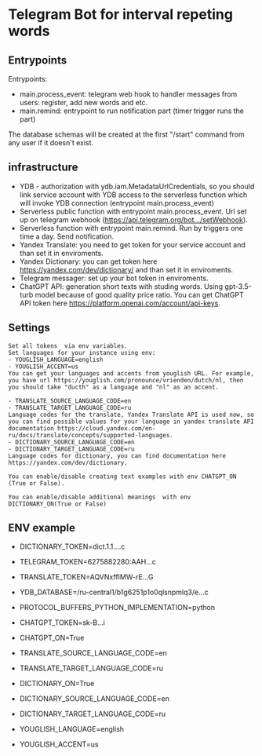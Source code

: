 # Telegram Bot for interval repeting words

## Entrypoints

Entrypoints:
- main.process_event: telegram web hook to handler messages from users: register, add new words and etc.
- main.remind: entrypoint to run notification part (timer trigger runs the part) 

The database schemas will be created at the first "/start" command from any user if it doesn't exist.

## infrastructure

- YDB - authorization with ydb.iam.MetadataUrlCredentials, so you should link service account with YDB access to the serverless function which will invoke YDB connection (entrypoint  main.process_event)
- Serverless public function with entrypoint main.process_event. Url set up on telegram webhook (https://api.telegram.org/bot.../setWebhook).
- Serverless function with entrypoint main.remind. Run by triggers one time a day. Send notification.
- Yandex Translate: you need to get token for your service account and than set it in enviroments.
- Yandex Dictionary: you can get token here https://yandex.com/dev/dictionary/ and than set it  in enviroments.
- Telegram messager: set up your bot token in enviroments.
- ChatGPT API: generation short texts with studing words. Using gpt-3.5-turb model because of good quality price ratio. You can get ChatGPT API token here https://platform.openai.com/account/api-keys.

## Settings
    Set all tokens  via env variables.
    Set languages for your instance using env:
    - YOUGLISH_LANGUAGE=english 
    - YOUGLISH_ACCENT=us
    You can get your languages and accents from youglish URL. For example, you have url https://youglish.com/pronounce/vrienden/dutch/nl, then you should take "ducth" as a language and "nl" as an accent.

    - TRANSLATE_SOURCE_LANGUAGE_CODE=en
    - TRANSLATE_TARGET_LANGUAGE_CODE=ru
    Language codes for the translate, Yandex Translate API is used now, so you can find possible values for your language in yandex translate API documentation https://cloud.yandex.com/en-ru/docs/translate/concepts/supported-languages.
    - DICTIONARY_SOURCE_LANGUAGE_CODE=en
    - DICTIONARY_TARGET_LANGUAGE_CODE=ru
    Language codes for dictionary, you can find documentation here https://yandex.com/dev/dictionary.

    You can enable/disable creating text examples with env CHATGPT_ON (True or False).
    
    You can enable/disable additional meanings  with env DICTIONARY_ON(True or False)

## ENV example
- DICTIONARY_TOKEN=dict.1.1....c
- TELEGRAM_TOKEN=6275882280:AAH...c
- TRANSLATE_TOKEN=AQVNxffIMW-rE...G
- YDB_DATABASE=/ru-central1/b1g6251p1o0qlsnpmlq3/e...c
- PROTOCOL_BUFFERS_PYTHON_IMPLEMENTATION=python
- CHATGPT_TOKEN=sk-B...i

- CHATGPT_ON=True 
- TRANSLATE_SOURCE_LANGUAGE_CODE=en
- TRANSLATE_TARGET_LANGUAGE_CODE=ru

- DICTIONARY_ON=True
- DICTIONARY_SOURCE_LANGUAGE_CODE=en
- DICTIONARY_TARGET_LANGUAGE_CODE=ru

- YOUGLISH_LANGUAGE=english
- YOUGLISH_ACCENT=us
